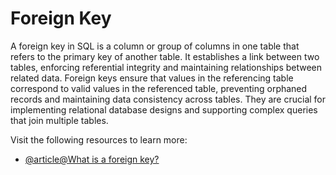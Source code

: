# Foreign Key

A foreign key in SQL is a column or group of columns in one table that refers to the primary key of another table. It establishes a link between two tables, enforcing referential integrity and maintaining relationships between related data. Foreign keys ensure that values in the referencing table correspond to valid values in the referenced table, preventing orphaned records and maintaining data consistency across tables. They are crucial for implementing relational database designs and supporting complex queries that join multiple tables.

Visit the following resources to learn more:

- [@article@What is a foreign key?](https://www.cockroachlabs.com/blog/what-is-a-foreign-key/)

